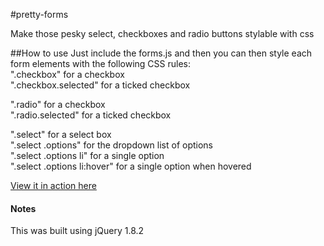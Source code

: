 #pretty-forms

Make those pesky select, checkboxes and radio buttons stylable with css

##How to use
Just include the forms.js and then you can then style each form elements with the following CSS rules:  
".checkbox" for a checkbox  
".checkbox.selected" for a ticked checkbox

".radio" for a checkbox  
".radio.selected" for a ticked checkbox  

".select" for a select box  
".select .options" for the dropdown list of options  
".select .options li" for a single option  
".select .options li:hover" for a single option when hovered

[View it in action here](http://martinblackburn.github.com/pretty-forms/)

#### Notes
This was built using jQuery 1.8.2